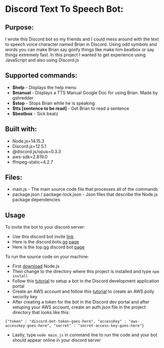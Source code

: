 # Discord Text To Speech Bot: 
## Purpose:
I wrote this Discord bot so my friends and I could mess around with the text to speech voice character named Brian in Discord. Using odd symbols and words you can make Brian say goofy things like make him beatbox or say things extremely fast. In this project I wanted to get experience using JavaScript and also using Discord.js 

## Supported commands:

* **$help** - Displays the help menu
* **$manual** - Displays a TTS Manual Google Doc for using Brian. Made by gshredder
* **$stop** - Stops Brian while he is speaking
* **$tts [sentence to be read]** - Get Brian to read a sentence
* **$beatbox** - Sick beatz 


## Built with:
* Node.js=14.15.3
* Discord.js=12.5.1
* @discord.js/opus=0.3.3
* aws-sdk=2.819.0
* ffmpeg-static=4.2.7

## Files: 
* main.js - The main source code file that processes all of the commands
* package.json / package-lock.json - Json files that describe the Node.js package dependencies

## Usage 
To invite the bot to your discord server:
* Use this discord bot invite [link](https://discord.com/oauth2/authorize?client_id=793354487699865611&scope=bot&permissions=37030976)  
* Here is the discord.bots.gg [page](https://discord.bots.gg/bots/793354487699865611)
* Here is the top.gg discord bot [page](https://top.gg/bot/793354487699865611)

To run the source code on your machine:
* First [download](https://nodejs.org/en/download/) Node.js 
* Then change to the directory where this project is installed and type `npm install` 
* Follow this [tutorial](https://www.sitepoint.com/discord-bot-node-js/) to setup a bot in the Discord development application portal
* Create an AWS account and follow this [tutorial](https://www.youtube.com/watch?v=Vkp_Di2qbsc) to create an AWS polly security key 
* After creating a token for the bot in the Discord dev portal and after setuping your AWS account, create an auth.json file in the project directory that looks like this:

`{"token" : "discord-bot-token-goes-here", "accessKey" : "aws-accesskey-goes-here", "secret" : "secret-access-key-goes-here"}`

* Lastly, type `node main.js` in command line to run the code and your bot should appear online in your discord server 
